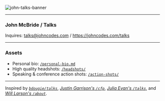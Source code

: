 ![john-talks-banner](https://github.com/jpmcb/talks/assets/23109390/e1b5f871-cc84-499b-8d96-89027be94c83)

---

### John McBride / Talks

Inquires: talks@johncodes.com / https://johncodes.com/talks

---

### Assets

* Personal bio: [`/personal-bio.md`](./personal-bio.md)
* High quality headshots: [`/headshots/`](./headshots/)
* Speaking & conference action shots: [`/action-shots/`](./action-shots/)

---

Inspired by
_[`bdougie/talks`](https://github.com/bdougie/talks)_,
_[Justin Garrison's `/cfp`](https://justingarrison.com/cfp/)_,
_[Julia Evan's `/talks`](https://jvns.ca/talks/)_,
and _[Will Larson's `/about`](https://lethain.com/about/)_.
